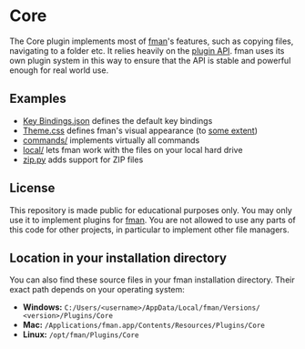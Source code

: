 # Core
The Core plugin implements most of [fman](https://fman.io)'s features, such as copying files, navigating to a folder etc. It relies heavily on the [plugin API](https://fman.io/docs/api). fman uses its own plugin system in this way to ensure that the API is stable and powerful enough for real world use.

## Examples

* [Key Bindings.json](Key%20Bindings.json) defines the default key bindings
* [Theme.css](Theme.css) defines fman's visual appearance (to [some extent](https://github.com/fman-users/fman/issues/45))
* [commands/](core/commands/__init__.py) implements virtually all commands
* [local/](core/fs/local/__init__.py) lets fman work with the files on your local hard drive
* [zip.py](core/fs/zip.py) adds support for ZIP files

## License
This repository is made public for educational purposes only. You may only use it to implement plugins for [fman](https://fman.io). You are not allowed to use any parts of this code for other projects, in particular to implement other file managers.

## Location in your installation directory
You can also find these source files in your fman installation directory. Their exact path depends on your operating system:

 * **Windows:** `C:/​Users/​<username>/​AppData/​Local/​fman/​Versions/​<version>/​Plugins/​Core`
 * **Mac:** `/​Applications/​fman.app/​Contents/​Resources/​Plugins/​Core`
 * **Linux:** `/opt/​fman/​Plugins/​Core`
